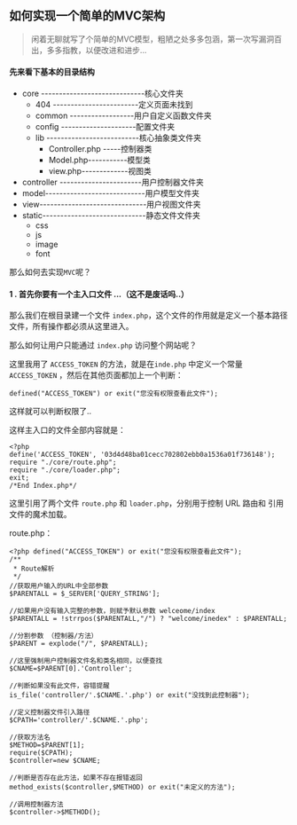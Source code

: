 如何实现一个简单的MVC架构
--

>闲着无聊就写了个简单的MVC模型，粗陋之处多多包涵，第一次写漏洞百出，多多指教，以便改进和进步...



#### 先来看下基本的目录结构 ####

- core  -----------------------------核心文件夹
	- 404 ------------------------定义页面未找到
	- common ------------------用户自定义函数文件夹
	- config ---------------------配置文件夹
	- lib --------------------------核心抽象类文件夹
		- Controller.php -----控制器类
		- Model.php-----------模型类
		- view.php-------------视图类
- controller -----------------------用户控制器文件夹
- model----------------------------用户模型文件夹
- view------------------------------用户视图文件夹
- static-----------------------------静态文件文件夹
	- css
	- js
	- image
	- font

那么如何去实现`MVC`呢？

#### 1 . 首先你要有一个主入口文件 ...（这不是废话吗..）


那么我们在根目录建一个文件 `index.php`，这个文件的作用就是定义一个基本路径文件，所有操作都必须从这里进入。

那么如何让用户只能通过 `index.php` 访问整个网站呢？

这里我用了 `ACCESS_TOKEN` 的方法，就是在`inde.php` 中定义一个常量 `ACCESS_TOKEN` ，然后在其他页面都加上一个判断： 

	defined("ACCESS_TOKEN") or exit("您没有权限查看此文件");

这样就可以判断权限了..

这样主入口的文件全部内容就是：

	<?php
	define('ACCESS_TOKEN', '03d4d48ba01cecc702802ebb0a1536a01f736148');
	require "./core/route.php";
	require "./core/loader.php";
	exit;
	/*End Index.php*/

这里引用了两个文件 `route.php` 和 `loader.php`，分别用于控制 URL 路由和 引用文件的魔术加载。

route.php：

	<?php defined("ACCESS_TOKEN") or exit("您没有权限查看此文件");
	/**
	 * Route解析
	 */
	//获取用户输入的URL中全部参数
	$PARENTALL = $_SERVER['QUERY_STRING'];

	//如果用户没有输入完整的参数，则赋予默认参数 welceome/index
	$PARENTALL = !strrpos($PARENTALL,"/") ? "welcome/inedex" : $PARENTALL;
	
	//分割参数 （控制器/方法）
	$PARENT = explode("/", $PARENTALL);
	
	//这里强制用户控制器文件名和类名相同，以便查找
	$CNAME=$PARENT[0].'Controller';
	
	//判断如果没有此文件，容错提醒
	is_file('controller/'.$CNAME.'.php') or exit("没找到此控制器");

	//定义控制器文件引入路径
	$CPATH='controller/'.$CNAME.'.php';

	//获取方法名
	$METHOD=$PARENT[1];
	require($CPATH);
	$controller=new $CNAME; 

	//判断是否存在此方法，如果不存在报错返回
	method_exists($controller,$METHOD) or exit("未定义的方法");

	//调用控制器方法
	$controller->$METHOD();


